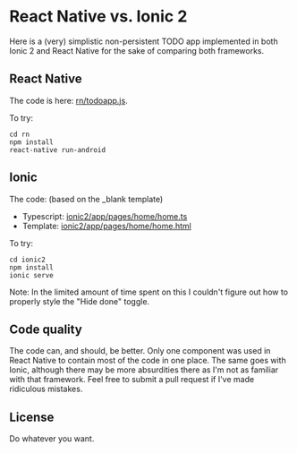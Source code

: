 React Native vs. Ionic 2
========================

Here is a (very) simplistic non-persistent TODO app implemented in both Ionic 2 and React Native for the sake of comparing both frameworks.

React Native
------------

The code is here: [rn/todoapp.js](rn/todoapp.js).

To try:

```
cd rn
npm install
react-native run-android
```

Ionic
-----

The code: (based on the _blank template)

- Typescript: [ionic2/app/pages/home/home.ts](ionic2/app/pages/home/home.ts)
- Template: [ionic2/app/pages/home/home.html](ionic2/app/pages/home/home.html)

To try:

```
cd ionic2
npm install
ionic serve
```

Note: In the limited amount of time spent on this I couldn't figure out how to properly style the "Hide done" toggle.

Code quality
------------

The code can, and should, be better. Only one component was used in React Native to contain most of the code in one place. The same goes with Ionic, although there may be more absurdities there as I'm not as familiar with that framework. Feel free to submit a pull request if I've made ridiculous mistakes.

License
-------

Do whatever you want.